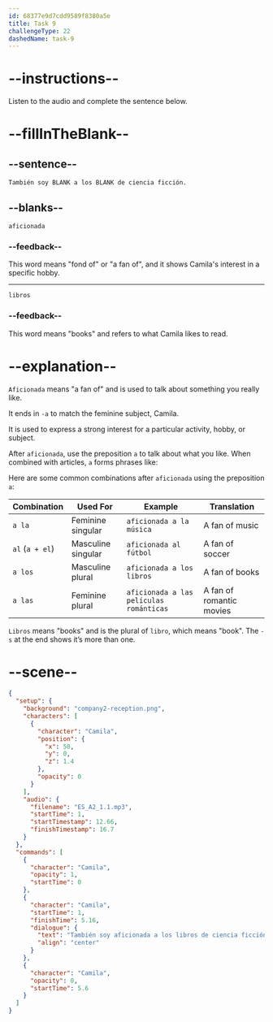 ```yaml
---
id: 68377e9d7cdd9589f8380a5e
title: Task 9
challengeType: 22
dashedName: task-9
---
```


<!-- (Audio) Camila: También soy aficionada a los libros de ciencia ficción. -->

# --instructions--

Listen to the audio and complete the sentence below.

# --fillInTheBlank--

## --sentence--

`También soy BLANK a los BLANK de ciencia ficción.`

## --blanks--

`aficionada`

### --feedback--

This word means "fond of" or "a fan of", and it shows Camila's interest in a specific hobby.

---

`libros`

### --feedback--

This word means "books" and refers to what Camila likes to read.

# --explanation--

`Aficionada` means "a fan of" and is used to talk about something you really like.

It ends in `-a` to match the feminine subject, Camila.

It is used to express a strong interest for a particular activity, hobby, or subject.

After `aficionada`, use the preposition `a` to talk about what you like.  When combined with articles, `a` forms phrases like:

Here are some common combinations after `aficionada` using the preposition `a`:

| Combination     | Used For             | Example                             | Translation                        |
|------------------|----------------------|-------------------------------------|------------------------------------|
| `a la`           | Feminine singular     | `aficionada a la música`            | A fan of music                     |
| `al` (`a + el`)  | Masculine singular    | `aficionada al fútbol`              | A fan of soccer                    |
| `a los`          | Masculine plural      | `aficionada a los libros`           | A fan of books                     |
| `a las`          | Feminine plural       | `aficionada a las películas románticas` | A fan of romantic movies     |

`Libros` means "books" and is the plural of `libro`, which means "book". The `-s` at the end shows it’s more than one.

# --scene--

```json
{
  "setup": {
    "background": "company2-reception.png",
    "characters": [
      {
        "character": "Camila",
        "position": {
          "x": 50,
          "y": 0,
          "z": 1.4
        },
        "opacity": 0
      }
    ],
    "audio": {
      "filename": "ES_A2_1.1.mp3",
      "startTime": 1,
      "startTimestamp": 12.66,
      "finishTimestamp": 16.7
    }
  },
  "commands": [
    {
      "character": "Camila",
      "opacity": 1,
      "startTime": 0
    },
    {
      "character": "Camila",
      "startTime": 1,
      "finishTime": 5.16,
      "dialogue": {
        "text": "También soy aficionada a los libros de ciencia ficción.",
        "align": "center"
      }
    },
    {
      "character": "Camila",
      "opacity": 0,
      "startTime": 5.6
    }
  ]
}
```
